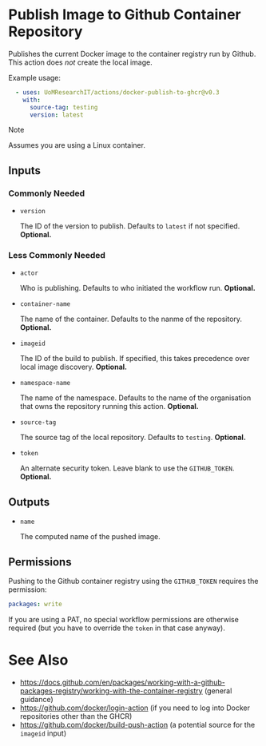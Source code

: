 # Publish Image to Github Container Repository

Publishes the current Docker image to the container registry run by Github.
This action does _not_ create the local image.

Example usage:

```yml
  - uses: UoMResearchIT/actions/docker-publish-to-ghcr@v0.3
    with:
      source-tag: testing
      version: latest
```

> [!NOTE]
> Assumes you are using a Linux container.

## Inputs

### Commonly Needed

* `version`

  The ID of the version to publish. Defaults to `latest` if not specified. **Optional.**

### Less Commonly Needed

* `actor`

  Who is publishing. Defaults to who initiated the workflow run. **Optional.**

* `container-name`

  The name of the container. Defaults to the nanme of the repository. **Optional.**

* `imageid`

  The ID of the build to publish. If specified, this takes precedence over local image discovery. **Optional.**

* `namespace-name`

  The name of the namespace.
  Defaults to the name of the organisation that owns the repository running this action.
  **Optional.**

* `source-tag`

  The source tag of the local repository. Defaults to `testing`. **Optional.**

* `token`

  An alternate security token. Leave blank to use the `GITHUB_TOKEN`. **Optional.**

## Outputs

* `name`

  The computed name of the pushed image.

## Permissions

Pushing to the Github container registry using the `GITHUB_TOKEN` requires the permission:
```yml
packages: write
```
If you are using a PAT, no special workflow permissions are otherwise required (but you have to override the `token` in that case anyway).

# See Also

* https://docs.github.com/en/packages/working-with-a-github-packages-registry/working-with-the-container-registry (general guidance)
* https://github.com/docker/login-action (if you need to log into Docker repositories other than the GHCR)
* https://github.com/docker/build-push-action (a potential source for the `imageid` input)
